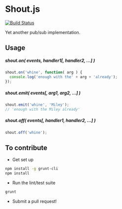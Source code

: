 Shout.js
========

[![Build Status](https://travis-ci.org/spmurrayzzz/Shout.js.png?branch=master)](https://travis-ci.org/spmurrayzzz/Shout.js)

Yet another pub/sub implementation.

## Usage

##### shout.on( events, handler1[, handler2, ...] )

```javascript
shout.on('whine', function( arg ) {
  console.log('enough with the' + arg + 'already');
});
```

##### shout.emit( events[, arg1, arg2, ...] )

```javascript
shout.emit('whine', 'Miley');
// 'enough with the Miley already'
```

##### shout.off( events[, handler1, handler2, ...] )

```javascript
shout.off('whine');
```

## To contribute

- Get set up

```bash
npm install -g grunt-cli
npm install
```

- Run the lint/test suite

```bash
grunt
```

- Submit a pull request!
